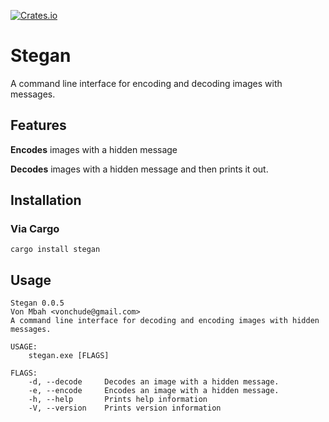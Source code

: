 [![Crates.io](https://img.shields.io/crates/v/stegan.svg)](https://crates.io/crates/stegan)

# Stegan
A command line interface for encoding and decoding images with messages.

## Features
**Encodes** images with a hidden message

**Decodes** images with a hidden message and then prints it out.

## Installation
### Via Cargo
```
cargo install stegan
```


## Usage
```
Stegan 0.0.5
Von Mbah <vonchude@gmail.com>
A command line interface for decoding and encoding images with hidden messages.

USAGE:
    stegan.exe [FLAGS]

FLAGS:
    -d, --decode     Decodes an image with a hidden message.
    -e, --encode     Encodes an image with a hidden message.
    -h, --help       Prints help information
    -V, --version    Prints version information
```
